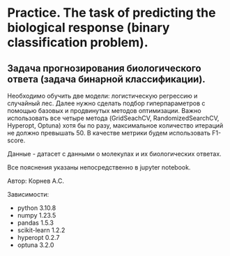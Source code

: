 # Practice. The task of predicting the biological response (binary classification problem).

## Задача прогнозирования биологического ответа (задача бинарной классификации).

Необходимо обучить две модели: логистическую регрессию и случайный лес. Далее нужно сделать подбор гиперпараметров с помощью базовых и продвинутых методов оптимизации. Важно использовать все четыре метода (GridSeachCV, RandomizedSearchCV, Hyperopt, Optuna) хотя бы по разу, максимальное количество итераций не должно превышать 50.
В качестве метрики будем использовать F1-score.

Данные - датасет с данными о молекулах и их биологических ответах.

Все пояснения указаны непосредственно в jupyter notebook.

Автор: Корнев А.С.

Зависимости:
- python 3.10.8
- numpy 1.23.5
- pandas 1.5.3
- scikit-learn 1.2.2
- hyperopt 0.2.7
- optuna 3.2.0
